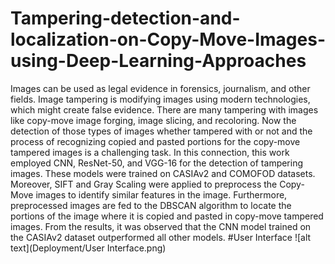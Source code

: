 # Tampering-detection-and-localization-on-Copy-Move-Images-using-Deep-Learning-Approaches
Images can be used as legal evidence in forensics, journalism, and other fields. Image tampering is modifying images using modern technologies, which might create false evidence. There are many tampering with images like copy-move image forging, image slicing, and recoloring. Now the detection of those types of images whether tampered with or not and the process of recognizing copied and pasted portions for the copy-move tampered images is a challenging task. In this connection, this work employed CNN, ResNet-50, and VGG-16 for the detection of tampering images. These models were trained on CASIAv2 and COMOFOD datasets. Moreover, SIFT and Gray Scaling were applied to preprocess the Copy-Move images to identify similar features in the image. Furthermore, preprocessed images are fed to the DBSCAN algorithm to locate the portions of the image where it is copied and pasted in copy-move tampered images. From the results, it was observed that the CNN model trained on the CASIAv2 dataset outperformed all other models. 
#User Interface
![alt text](Deployment/User Interface.png)
